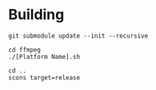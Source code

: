 # Building

```
git submodule update --init --recursive

cd ffmpeg
./[Platform Name].sh

cd ..
scons target=release
```
